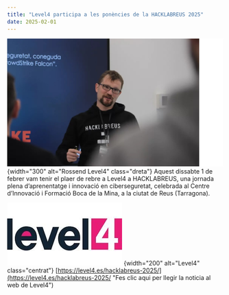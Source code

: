 ```yaml
---
title: "Level4 participa a les ponències de la HACKLABREUS 2025"
date: 2025-02-01
---
```


![](rossend.jpg)
{width="300" alt="Rossend Level4" class="dreta"}
Aquest dissabte 1 de febrer vam tenir el plaer de rebre a Level4 a HACKLABREUS, una jornada plena d’aprenentatge i innovació en ciberseguretat, celebrada al Centre d’Innovació i Formació Boca de la Mina, a la ciutat de Reus (Tarragona).  


![Level4](level4.jpg)
{width="200" alt="Level4" class="centrat"}
[https://level4.es/hacklabreus-2025/](https://level4.es/hacklabreus-2025/ "Fes clic aqui per llegir la noticia al web de Level4")
